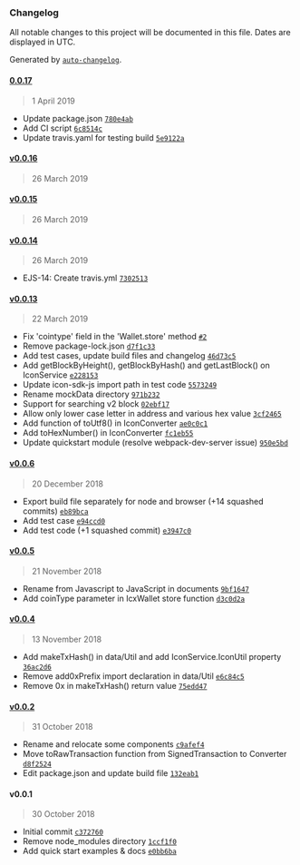 ### Changelog

All notable changes to this project will be documented in this file. Dates are displayed in UTC.

Generated by [`auto-changelog`](https://github.com/CookPete/auto-changelog).

#### [0.0.17](https://github.com/couldseeme/icon-sdk-js/compare/v0.0.16...0.0.17)

> 1 April 2019

- Update package.json [`780e4ab`](https://github.com/couldseeme/icon-sdk-js/commit/780e4ab3b2c20cd2a4086107332c0b41dc923bbb)
- Add CI script [`6c8514c`](https://github.com/couldseeme/icon-sdk-js/commit/6c8514c5d1ff370168709c9610f6e7a22c592dc6)
- Update travis.yaml for testing build [`5e9122a`](https://github.com/couldseeme/icon-sdk-js/commit/5e9122a717b4fa80390286cf8e94437fdc7a0af7)

#### [v0.0.16](https://github.com/couldseeme/icon-sdk-js/compare/v0.0.15...v0.0.16)

> 26 March 2019

#### [v0.0.15](https://github.com/couldseeme/icon-sdk-js/compare/v0.0.14...v0.0.15)

> 26 March 2019

#### [v0.0.14](https://github.com/couldseeme/icon-sdk-js/compare/v0.0.13...v0.0.14)

> 26 March 2019

- EJS-14: Create travis.yml [`7302513`](https://github.com/couldseeme/icon-sdk-js/commit/730251358466f5d6acdcb8aaf9e6c1e7222f061d)

#### [v0.0.13](https://github.com/couldseeme/icon-sdk-js/compare/v0.0.6...v0.0.13)

> 22 March 2019

- Fix 'cointype' field in the 'Wallet.store' method [`#2`](https://github.com/couldseeme/icon-sdk-js/pull/2)
- Remove package-lock.json [`d7f1c33`](https://github.com/couldseeme/icon-sdk-js/commit/d7f1c33ba678f5cbd134da279f4fb924b25d1045)
- Add test cases, update build files and changelog [`46d73c5`](https://github.com/couldseeme/icon-sdk-js/commit/46d73c594c21875681ecd5dea816c03cdd9895d7)
- Add getBlockByHeight(), getBlockByHash() and getLastBlock() on IconService [`e228153`](https://github.com/couldseeme/icon-sdk-js/commit/e2281535f25800365c30e8f333796ed40b620a0d)
- Update icon-sdk-js import path in test code [`5573249`](https://github.com/couldseeme/icon-sdk-js/commit/55732491addb2e44365d5c3ca6d26b19923ce4f6)
- Rename mockData directory [`971b232`](https://github.com/couldseeme/icon-sdk-js/commit/971b232aa15fbe0cf1e2142740ebd1f619fc0745)
- Support for searching v2 block [`02ebf17`](https://github.com/couldseeme/icon-sdk-js/commit/02ebf17f0ad9d6fa81eee6411f3618704fdbb3dd)
- Allow only lower case letter in address and various hex value [`3cf2465`](https://github.com/couldseeme/icon-sdk-js/commit/3cf2465c6366ef13d7b6c3d8e925a86658772569)
- Add function of toUtf8() in IconConverter [`ae0c0c1`](https://github.com/couldseeme/icon-sdk-js/commit/ae0c0c1e2f43c5256a27a33a8d49985575b78f17)
- Add toHexNumber() in IconConverter [`fc1eb55`](https://github.com/couldseeme/icon-sdk-js/commit/fc1eb557b13e02707d0132d57f03c4bd74da8050)
- Update quickstart module (resolve webpack-dev-server issue) [`950e5bd`](https://github.com/couldseeme/icon-sdk-js/commit/950e5bdc48451fb91c96cefe8997b91686b86eaa)

#### [v0.0.6](https://github.com/couldseeme/icon-sdk-js/compare/v0.0.5...v0.0.6)

> 20 December 2018

- Export build file separately for node and browser (+14 squashed commits) [`eb89bca`](https://github.com/couldseeme/icon-sdk-js/commit/eb89bca18a6eef98421090fecc160b77b5c59be4)
- Add test case [`e94ccd0`](https://github.com/couldseeme/icon-sdk-js/commit/e94ccd0d3754d8a5b747bfbf0548ad50e80e33c6)
- Add test code (+1 squashed commit) [`e3947c0`](https://github.com/couldseeme/icon-sdk-js/commit/e3947c0e4b1ce6e49d6ce36e534161b081fd8fc0)

#### [v0.0.5](https://github.com/couldseeme/icon-sdk-js/compare/v0.0.4...v0.0.5)

> 21 November 2018

- Rename from Javascript to JavaScript in documents [`9bf1647`](https://github.com/couldseeme/icon-sdk-js/commit/9bf1647667934c3faf2dcc77cdd8839effe3abda)
- Add coinType parameter in IcxWallet store function [`d3c0d2a`](https://github.com/couldseeme/icon-sdk-js/commit/d3c0d2a7544247389f0e757d04a7e76a76bf1a6f)

#### [v0.0.4](https://github.com/couldseeme/icon-sdk-js/compare/v0.0.2...v0.0.4)

> 13 November 2018

- Add makeTxHash() in data/Util and add IconService.IconUtil property [`36ac2d6`](https://github.com/couldseeme/icon-sdk-js/commit/36ac2d6c0b9e5059b549cbb0f2a57184c5270387)
- Remove add0xPrefix import declaration in data/Util [`e6c84c5`](https://github.com/couldseeme/icon-sdk-js/commit/e6c84c5a092d3f5dfbda78bace9a31435bc4a6f4)
- Remove 0x in makeTxHash() return value [`75edd47`](https://github.com/couldseeme/icon-sdk-js/commit/75edd47bbd10a343800b57b2c8b0b3c1c9ae8081)

#### [v0.0.2](https://github.com/couldseeme/icon-sdk-js/compare/v0.0.1...v0.0.2)

> 31 October 2018

- Rename and relocate some components [`c9afef4`](https://github.com/couldseeme/icon-sdk-js/commit/c9afef42c0b9ed5e0f00893deb4e8b1fe19fd419)
- Move toRawTransaction function from SignedTransaction to Converter [`d8f2524`](https://github.com/couldseeme/icon-sdk-js/commit/d8f2524389a7af9a91b19b331186d5643965c23b)
- Edit package.json and update build file [`132eab1`](https://github.com/couldseeme/icon-sdk-js/commit/132eab183c0705dfadd3e8ebdb6587b7ccb5ddb1)

#### v0.0.1

> 30 October 2018

- Initial commit [`c372760`](https://github.com/couldseeme/icon-sdk-js/commit/c372760c97a03e8996bf4e6c81c732a059cfe859)
- Remove node_modules directory [`1ccf1f0`](https://github.com/couldseeme/icon-sdk-js/commit/1ccf1f0928598b08b746b88c364809362cbb0705)
- Add quick start examples & docs [`e0bb6ba`](https://github.com/couldseeme/icon-sdk-js/commit/e0bb6ba652faf08d69965617f74bb55ba37fedad)
